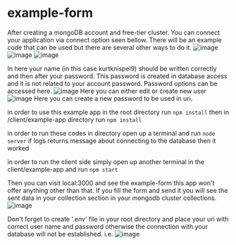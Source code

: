 # example-form
After creating a mongoDB account and free-tier cluster. You can connect your application via connect option seen bellow. There will be an example code that can be used but there are several other ways to do it.
![image](https://github.com/pnzrkmpfwgn/example-form/assets/61189367/c0911ce7-b784-4e70-aa5c-22a4c978de07)
![image](https://github.com/pnzrkmpfwgn/example-form/assets/61189367/02d9d434-7633-4eac-b199-76858fe4aa91)
![image](https://github.com/pnzrkmpfwgn/example-form/assets/61189367/e795a562-94da-4aee-be89-1df19edfe19e)

In here your name (in this case kurtknispel9) should be written correctly and then after your password. This password is created in database access and it is not related to your account password.
Password options can be accessed here.
![image](https://github.com/pnzrkmpfwgn/example-form/assets/61189367/cef9e8f0-3d1e-496d-8d2a-8d0f7294fff6)
Here you can either edit or create new user
![image](https://github.com/pnzrkmpfwgn/example-form/assets/61189367/b2438d01-4042-4464-838b-441ad71637a2)
Here you can create a new password to be used in uri.

in order to use this example app in the root directory run
`npm install` 
then in /client/example-app directory run
`npm install`

in order to run these codes in directory open up a terminal and run
`node server`
if logs returns message about connecting to the database then it worked

in order to run the client side simply open up another terminal in the client/example-app and run `npm start`

Then you can visit local:3000 and see the example-form this app won't offer anything other than that. If you fill the form and send it you will see the sent data in your collection section in your mongodb cluster collections.
![image](https://github.com/pnzrkmpfwgn/example-form/assets/61189367/afb3d7ab-58d3-4c98-adfd-cefbd1482a53)

Don't forget to create '.env' file in your root directory and place your uri with correct user name and password otherwise the connection with your database will not be established.
i.e.
![image](https://github.com/pnzrkmpfwgn/example-form/assets/61189367/7694ed4c-0da5-4748-aff5-298094eed90f)
